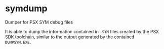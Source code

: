 # symdump
Dumper for PSX SYM debug files

It is able to dump the information contained in `.SYM` files
created by the PSX SDK toolchain, similar to the output generated
by the contained `DUMPSYM.EXE`.
